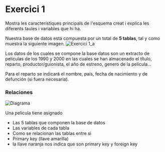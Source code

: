 # Exercici 1
Mostra les característiques principals de l'esquema creat i explica les diferents taules i variables que hi ha.

Nuestra base de datos está compuesta por un total de **5 tablas**, tal y como muestra la siguiente imagen.
![Exercici 1_a](https://user-images.githubusercontent.com/29567860/191504547-e36eede6-2935-4716-bc0c-91f33de80a50.PNG)

Los datos de los cuales se compone la base datos son un extracto de peliculas de los 1990 y 2000 en las cuales se han almacenado el título, reparto, productor/guionista, el año de estreno, genero de la pelicula...

Para el reparto se indicará el nombre, país, fecha de nacimiento y de defunción (si fuera necesaria).

### Relaciones

![Diagrama](https://user-images.githubusercontent.com/29567860/191486323-56601776-6276-4514-b7d7-8e86b49c0d13.PNG)

Una pelicula tiene asignado 

- Las 5 tablas que componen la base de datos
- Las variables de cada tabla
- Como se relacionan las tablas entre si
- Primary key (llave amarilla)
- la llave naranja nos indica que son primary key y foreign key 

